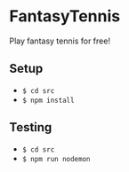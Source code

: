 # FantasyTennis
Play fantasy tennis for free!

## Setup
* `$ cd src`
* `$ npm install`

## Testing
* `$ cd src`
* `$ npm run nodemon`
